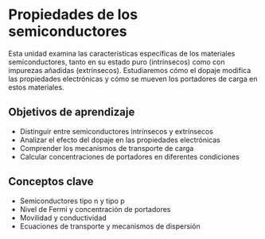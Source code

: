 # Propiedades de los semiconductores

Esta unidad examina las características específicas de los materiales semiconductores, tanto en su estado puro (intrínsecos) como con impurezas añadidas (extrínsecos). Estudiaremos cómo el dopaje modifica las propiedades electrónicas y cómo se mueven los portadores de carga en estos materiales.

## Objetivos de aprendizaje

- Distinguir entre semiconductores intrínsecos y extrínsecos
- Analizar el efecto del dopaje en las propiedades electrónicas
- Comprender los mecanismos de transporte de carga
- Calcular concentraciones de portadores en diferentes condiciones

## Conceptos clave

- Semiconductores tipo n y tipo p
- Nivel de Fermi y concentración de portadores
- Movilidad y conductividad
- Ecuaciones de transporte y mecanismos de dispersión